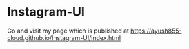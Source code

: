 # Instagram-UI
Go and visit my page which is published at https://ayush855-cloud.github.io/Instagram-UI/index.html
